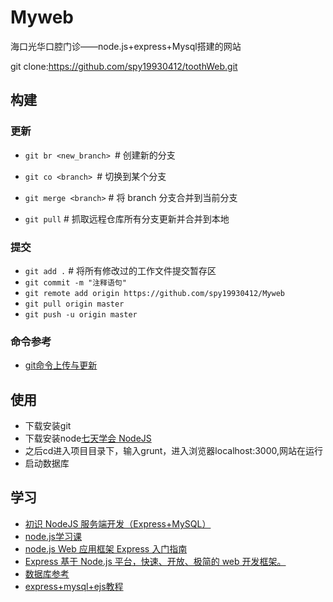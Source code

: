 # Myweb

海口光华口腔门诊——node.js+express+Mysql搭建的网站

git clone:https://github.com/spy19930412/toothWeb.git

## 构建

### 更新
* `git br <new_branch> `# 创建新的分支
* `git co <branch> `# 切换到某个分支
* `git merge <branch>` # 将 branch 分支合并到当前分支

* `git pull` # 抓取远程仓库所有分支更新并合并到本地


### 提交
* `git add .` # 将所有修改过的工作文件提交暂存区
* `git commit -m "注释语句"`
* `git remote add origin https://github.com/spy19930412/Myweb`
* `git pull origin master`
* `git push -u origin master`

### 命令参考
* [git命令上传与更新](http://blog.csdn.net/hanhailong726188/article/details/46738929)

## 使用
* 下载安装git
* 下载安装node[七天学会 NodeJS](http://nqdeng.github.io/7-days-nodejs/#2.2)
* 之后cd进入项目目录下，输入grunt，进入浏览器localhost:3000,网站在运行
* 启动数据库

## 学习
* [初识 NodeJS 服务端开发（Express+MySQL）](http://www.tuicool.com/articles/JfqYN3I)
* [node.js学习课](http://blog.csdn.net/Magneto7/article/category/2189105)
* [node.js Web 应用框架 Express 入门指南](http://www.jb51.net/article/50472.htm)
* [Express 基于 Node.js 平台，快速、开放、极简的 web 开发框架。](http://www.expressjs.com.cn/)
* [数据库参考](http://jingyan.baidu.com/article/3c343ff70d0ee00d37796397.html)
* [express+mysql+ejs教程](http://www.cnblogs.com/zhongweiv/category/539147.html)





